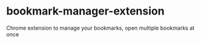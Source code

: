 # bookmark-manager-extension
Chrome extension to manage your bookmarks, open multiple bookmarks at once
